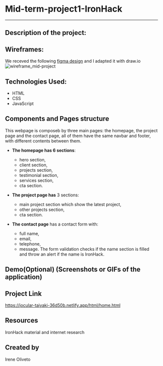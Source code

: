 # Mid-term-project1-IronHack
---

## Description of the project:

## Wireframes:
We receved the following [figma design](https://www.figma.com/file/pPV3kg9MVKC7V9rBe9y7dM/mid-term-project?node-id=0%3A1&t=17hfkJExh5Frjvjh-0) 
and I adapted it with draw.io
![wireframe_mid-project](https://user-images.githubusercontent.com/106282460/203832797-9b611c51-573c-4789-ba91-6ef4f3c28472.png)

## Technologies Used:
* HTML
* CSS
* JavaScript

## Components and Pages structure
This webpage is composeb by three main pages: the homepage, the project page and the contact page, all of them have the same navbar and footer, with different contents between them.
 * **The homepage has 6 sections**:
    * hero section,
    * client section,
    * projects section,
    * testimonial section,
    * services section,
    * cta section.

* **The project page has** 3 sections:
    * main project section which show the latest project,
    * other projects section,
    * cta section.

* **The contact page** has a contact form with:
    * full name,
    * email,
    * telephone,
    * message.
The form validation checks if the name section is filled and throw an alert if the name is IronHack.

## Demo(Optional) (Screenshots or GIFs of the application)

## Project Link
https://jocular-taiyaki-36d50b.netlify.app/html/home.html

## Resources
IronHack material and internet research

## Created by
Irene Oliveto
